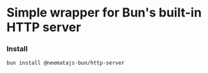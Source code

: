 # Simple wrapper for Bun's built-in HTTP server

### Install
```sh
bun install @neematajs-bun/http-server
```